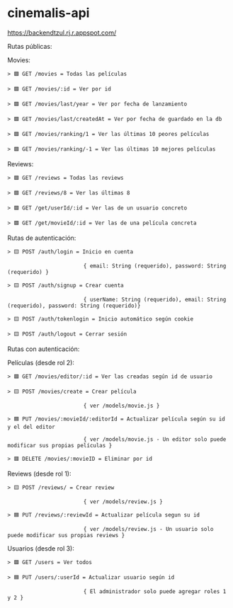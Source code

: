 # cinemalis-api

https://backendtzul.rj.r.appspot.com/

Rutas públicas:
  
  Movies:
    
    > 🟩 GET /movies = Todas las películas
    
    > 🟩 GET /movies/:id = Ver por id
    
    > 🟩 GET /movies/last/year = Ver por fecha de lanzamiento
    
    > 🟩 GET /movies/last/createdAt = Ver por fecha de guardado en la db
    
    > 🟩 GET /movies/ranking/1 = Ver las últimas 10 peores películas
    
    > 🟩 GET /movies/ranking/-1 = Ver las últimas 10 mejores películas

  Reviews:
    
    > 🟩 GET /reviews = Todas las reviews
    
    > 🟩 GET /reviews/8 = Ver las últimas 8
    
    > 🟩 GET /get/userId/:id = Ver las de un usuario concreto
    
    > 🟩 GET /get/movieId/:id = Ver las de una película concreta

Rutas de autenticación:

    > 🟨 POST /auth/login = Inicio en cuenta

                            { email: String (requerido), password: String (requerido) }

    > 🟨 POST /auth/signup = Crear cuenta

                            { userName: String (requerido), email: String (requerido), password: String (requerido)}

    > 🟨 POST /auth/tokenlogin = Inicio automático según cookie

    > 🟨 POST /auth/logout = Cerrar sesión

Rutas con autenticación:

  Películas (desde rol 2):

    > 🟩 GET /movies/editor/:id = Ver las creadas según id de usuario

    > 🟨 POST /movies/create = Crear película

                            { ver /models/movie.js }

    > 🟦 PUT /movies/:movieId/:editorId = Actualizar película según su id y el del editor

                            { ver /models/movie.js - Un editor solo puede modificar sus propias películas }

    > 🟥 DELETE /movies/:movieID = Eliminar por id

  Reviews (desde rol 1):

    > 🟨 POST /reviews/ = Crear review

                            { ver /models/review.js }

    > 🟦 PUT /reviews/:reviewId = Actualizar película segun su id

                            { ver /models/review.js - Un usuario solo puede modificar sus propias reviews }

  Usuarios (desde rol 3):

    > 🟩 GET /users = Ver todos

    > 🟦 PUT /users/:userId = Actualizar usuario según id

                            { El administrador solo puede agregar roles 1 y 2 }